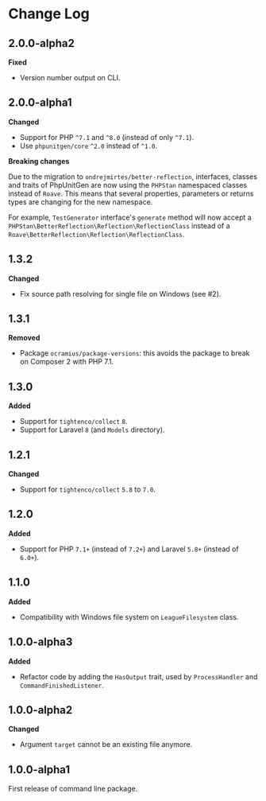 # Change Log

## 2.0.0-alpha2

**Fixed**

- Version number output on CLI.

## 2.0.0-alpha1

**Changed**

- Support for PHP `^7.1` and `^8.0` (instead of only `^7.1`).
- Use `phpunitgen/core` `^2.0` instead of `^1.0`.

**Breaking changes**

Due to the migration to `ondrejmirtes/better-reflection`, interfaces, classes and traits of PhpUnitGen are now using
the `PHPStan` namespaced classes instead of `Roave`. This means that several properties, parameters or returns types are
changing for the new namespace.

For example, `TestGenerator` interface's `generate` method will now accept a
`PHPStan\BetterReflection\Reflection\ReflectionClass` instead of a
`Roave\BetterReflection\Reflection\ReflectionClass`.

## 1.3.2

**Changed**

- Fix source path resolving for single file on Windows (see #2).

## 1.3.1

**Removed**

- Package `ocramius/package-versions`: this avoids the package to break on Composer 2 with PHP 7.1.

## 1.3.0

**Added**

- Support for `tightenco/collect` `8`.
- Support for Laravel `8` (and `Models` directory).

## 1.2.1

**Changed**

- Support for `tightenco/collect` `5.8` to `7.0`.

## 1.2.0

**Added**

- Support for PHP `7.1+` (instead of `7.2+`) and Laravel `5.8+` (instead of `6.0+`).

## 1.1.0

**Added**

- Compatibility with Windows file system on `LeagueFilesystem` class.

## 1.0.0-alpha3

**Added**

- Refactor code by adding the `HasOutput` trait, used by `ProcessHandler` and `CommandFinishedListener`.

## 1.0.0-alpha2

**Changed**

- Argument `target` cannot be an existing file anymore.

## 1.0.0-alpha1

First release of command line package.
